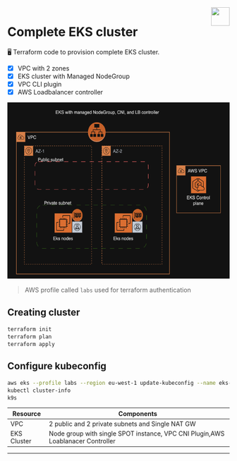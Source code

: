 <img src="https://avatars.githubusercontent.com/u/20859413?v=4" style="float:right;width:42px;height:42px;">

# Complete EKS cluster

 :desktop_computer: Terraform code to provision complete EKS cluster.  

- [x] VPC with 2 zones
- [x] EKS cluster with Managed NodeGroup
- [x] VPC CLI plugin
- [x] AWS Loadbalancer controller

<img src="img/eks-design.png" width="600" height="400">



> AWS profile called `labs` used for terraform authentication

## Creating cluster
```bash
terraform init
terraform plan
terraform apply
```

## Configure kubeconfig
```bash
aws eks --profile labs --region eu-west-1 update-kubeconfig --name eks-demo
kubectl cluster-info
k9s
```

|Resource|Components|
|--------------------------|--------------------------|
|VPC| 2 public and 2 private subnets and Single NAT GW|
|EKS Cluster|Node group with single SPOT instance, VPC CNI Plugin,AWS Loablanacer Controller |
------------------
